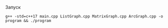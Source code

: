 Запуск
```shell
g++ -std=c++17 main.cpp ListGraph.cpp MatrixGraph.cpp ArcGraph.cpp -o program && ./program
```
